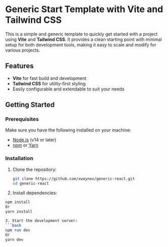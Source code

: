 # Generic Start Template with Vite and Tailwind CSS

This is a simple and generic template to quickly get started with a project using **Vite** and **Tailwind CSS**. It provides a clean starting point with minimal setup for both development tools, making it easy to scale and modify for various projects.

## Features

- **Vite** for fast build and development
- **Tailwind CSS** for utility-first styling
- Easily configurable and extendable to suit your needs

## Getting Started

### Prerequisites

Make sure you have the following installed on your machine:
- [Node.js](https://nodejs.org/) (v14 or later)
- [npm](https://www.npmjs.com/) or [Yarn](https://yarnpkg.com/)

### Installation

1. Clone the repository:

   ```bash
   git clone https://github.com/xwaynex/generic-react.git
   cd generic-react

2. Install dependencies:
  ```bash
  npm install
  Or
  yarn install

3. Start the development server:
  ```bash
  npm run dev
  Or
  yarn dev